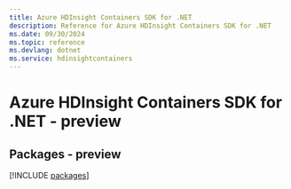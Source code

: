 ```yaml
---
title: Azure HDInsight Containers SDK for .NET
description: Reference for Azure HDInsight Containers SDK for .NET
ms.date: 09/30/2024
ms.topic: reference
ms.devlang: dotnet
ms.service: hdinsightcontainers
---
```

# Azure HDInsight Containers SDK for .NET - preview
## Packages - preview
[!INCLUDE [packages](hdinsight-containers-index.md)]